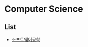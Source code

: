 # Computer Science

## List

- [소프트웨어공학](https://github.com/Jinuk93/TIL/tree/master/know-how/%EC%86%8C%ED%94%84%ED%8A%B8%EC%9B%A8%EC%96%B4%EA%B3%B5%ED%95%99)
